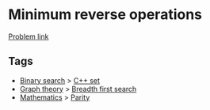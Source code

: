 # Minimum reverse operations

[Problem link](https://leetcode.com/problems/minimum-reverse-operations/)

## Tags

* [Binary search](/README.md#Binary_search) > [C++ set](/README.md#Binary_search-C___set)
* [Graph theory](/README.md#Graph_theory) > [Breadth first search](/README.md#Graph_theory-Breadth_first_search)
* [Mathematics](/README.md#Mathematics) > [Parity](/README.md#Mathematics-Parity)
